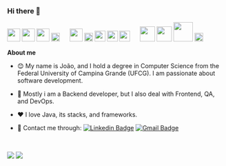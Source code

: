 ### Hi there 👋

<span><img height="30px" src="https://cdn.svgporn.com/logos/java.svg"></span>
<span><img height="30px" src="https://cdn.svgporn.com/logos/javascript.svg"></span>
<span><img height="30px" src="https://cdn.svgporn.com/logos/nodejs.svg"></span>
<span><img height="20px" src="https://cdn.svgporn.com/logos/spring.svg"></span>
<span><img height="15px" src="https://cdn.svgporn.com/logos/express.svg"></span>
<span><img height="30px" src="https://cdn.svgporn.com/logos/postgresql.svg"></span>
<span><img height="20px" src="https://cdn.svgporn.com/logos/mongodb.svg"></span>
<span><img height="25px" src="https://cdn.svgporn.com/logos/react.svg"></span>
<span><img height="25px" src="https://cdn.svgporn.com/logos/docker.svg"></span>
<span><img height="25px" src="https://cdn.svgporn.com/logos/git.svg"></span>
<span><img height="15px" src="https://cdn.svgporn.com/logos/rabbitmq.svg"></span>
<span><img height="35px" src="https://cdn.svgporn.com/logos/cucumber.svg"></span>
<span><img height="35px" src="https://avatars.githubusercontent.com/u/874086?s=200&v=4"></span>
<span><img height="45px" src="https://testcontainers.com/images/modules/wiremock-mark.svg"></span>
<span><img height="20px" src="https://upload.wikimedia.org/wikipedia/commons/2/2c/Mockito_Logo.png"></span>

**About me**

- 😊 My name is João, and I hold a degree in Computer Science from the Federal University of Campina Grande (UFCG). I am passionate about software development.

- 💼 Mostly i am a Backend developer, but I also deal with Frontend, QA, and DevOps.

- ❤️ I love Java, its stacks, and frameworks.
  
- 💬 Contact me through:
[![Linkedin Badge](https://img.shields.io/badge/-joaoalcimar-blue?style=flat-square&logo=Linkedin&logoColor=white&link=https://www.linkedin.com/in/joaoasantiago//)](https://www.linkedin.com/in/joaoasantiago/) [![Gmail Badge](https://img.shields.io/badge/-joao.alcimar.junior@gmail.com-c14438?style=flat-square&logo=Gmail&logoColor=white&link=mailto:joao.alcimar.junior@gmail.com)](mailto:joao.alcimar.junior@gmail.com)

</br>

<img align="center" src="https://github-readme-stats.vercel.app/api/top-langs/?username=joaoalcimar&layout=donut&theme=default" /></a>
<img align="center" src="https://github-readme-stats.vercel.app/api?username=joaoalcimar&show_icons=true&theme=default&rank_icon=github#gh-light-mode-only" /></a>


